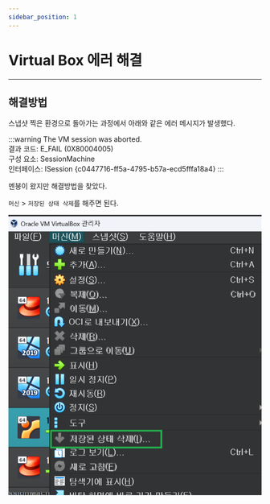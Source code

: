```yaml
---
sidebar_position: 1
---
```


# Virtual Box 에러 해결
---

## 해결방법

스냅샷 찍은 환경으로 돌아가는 과정에서 아래와 같은 에러 메시지가 발생했다.

:::warning
The VM session was aborted.  
결과 코드: E_FAIL (0X80004005)  
구성 요소: SessionMachine   
인터페이스: ISession {c0447716-ff5a-4795-b57a-ecd5fffa18a4}
:::

멘붕이 왔지만 해결방법을 찾았다.

`머신` > `저장된 상태 삭제`를 해주면 된다.

![Alt text](./img/1-10/image.png)